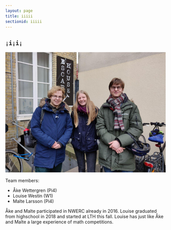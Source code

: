 ```yaml
---
layout: page
title: iiiii
sectionid: iiiii
---
```


## `¡i¡i¡`

![AML](/assets/imgs/iiiii.jpg)

Team members:
- Åke Wettergren (Pi4)
- Louise Westin (W1)
- Malte Larsson (Pi4)

Åke and Malte participated in NWERC already in 2016. 
Louise graduated from highschool in 2018 and started at LTH this fall. Louise has just like Åke and Malte a large experience of math competitions.
